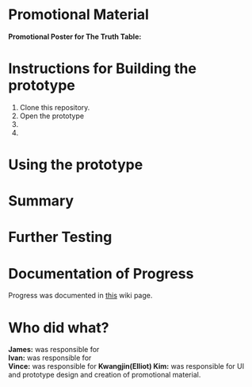# Promotional Material

**Promotional Poster for The Truth Table:**

# Instructions for Building the prototype
1. Clone this repository.
2. Open the prototype 
3.
4.

# Using the prototype


# Summary 

# Further Testing

# Documentation of Progress
Progress was documented in [this](https://github.com/deco3500-2018/DROP-TABLE-star/wiki) wiki page.

# Who did what?
**James:** was responsible for   
**Ivan:** was responsible for   
**Vince:** was responsible for
**Kwangjin(Elliot) Kim:** was responsible for UI and prototype design and creation of promotional material.
